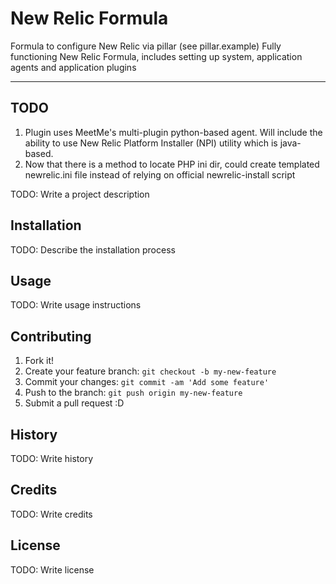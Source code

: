 # New Relic Formula
Formula to configure New Relic via pillar (see pillar.example)
Fully functioning New Relic Formula, includes setting up system, application agents and application plugins 

----

## TODO

1. Plugin uses MeetMe's multi-plugin python-based agent. Will include the ability to use New Relic Platform
   Installer (NPI) utility which is java-based.
1. Now that there is a method to locate PHP ini dir, could create templated newrelic.ini file instead of 
   relying on official newrelic-install script

TODO: Write a project description

## Installation

TODO: Describe the installation process

## Usage

TODO: Write usage instructions

## Contributing

1. Fork it!
2. Create your feature branch: `git checkout -b my-new-feature`
3. Commit your changes: `git commit -am 'Add some feature'`
4. Push to the branch: `git push origin my-new-feature`
5. Submit a pull request :D

## History

TODO: Write history

## Credits

TODO: Write credits

## License

TODO: Write license
